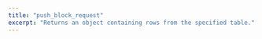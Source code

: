 ```yaml
---
title: "push_block_request"
excerpt: "Returns an object containing rows from the specified table."
---
```

